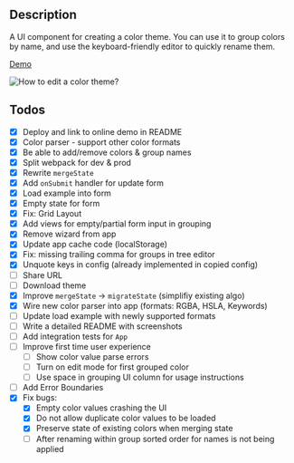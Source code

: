 ## Description

A UI component for creating a color theme. You can use it to group colors by name, and use the keyboard-friendly editor to quickly rename them.

[Demo](https://melted-powder.surge.sh/)

![How to edit a color theme?](assets/howto-edit-color-theme.gif)

## Todos

- [x] Deploy and link to online demo in README
- [x] Color parser - support other color formats
- [x] Be able to add/remove colors & group names
- [x] Split webpack for dev & prod
- [x] Rewrite `mergeState`
- [x] Add `onSubmit` handler for update form
- [x] Load example into form
- [x] Empty state for form
- [x] Fix: Grid Layout
- [x] Add views for empty/partial form input in grouping
- [x] Remove wizard from app
- [x] Update app cache code (localStorage)
- [x] Fix: missing trailing comma for groups in tree editor
- [x] Unquote keys in config (already implemented in copied config)
- [ ] Share URL
- [ ] Download theme
- [x] Improve `mergeState` -> `migrateState` (simplifiy existing algo)
- [x] Wire new color parser into app (formats: RGBA, HSLA, Keywords)
- [ ] Update load example with newly supported formats
- [ ] Write a detailed README with screenshots
- [ ] Add integration tests for `App`
- [ ] Improve first time user experience
  - [ ] Show color value parse errors
  - [ ] Turn on edit mode for first grouped color
  - [ ] Use space in grouping UI column for usage instructions
- [ ] Add Error Boundaries
- [x] Fix bugs:
  - [x] Empty color values crashing the UI
  - [x] Do not allow duplicate color values to be loaded
  - [x] Preserve state of existing colors when merging state
  - [ ] After renaming within group sorted order for names is not being applied
